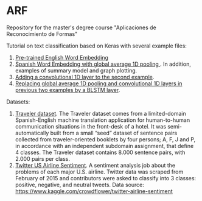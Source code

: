 # ARF
Repository for the master's degree course "Aplicaciones de Reconocimiento de Formas"

Tutorial on text classification based on Keras with several example files:

<ol>
  <li> <a href="src/KerasTutorial-PreTrainedWordEmbedding.ipynb">Pre-trained English Word Embedding </a> </li>
  <li> <a href="src/KerasTutorial-TrainingWordEmbeddingPooling.ipynb">Spanish Word Embedding with global average 1D pooling </a>. In addition, examples of summary model and graph plotting.</li>
  <li> <a href="src/KerasTutorial-TrainingWordEmbeddingConv1D.ipynb">Adding a convolutional 1D layer to the second example</a>.</li>
  <li> <a href="src/KerasTutorial-TrainingWordEmbedding.ipynb">Replacing global average 1D pooling and convolutional 1D layers in previous two examples by a BLSTM layer</a>.</li>
<!--
  <li> <a href="src/KerasTutorial-NeuralMachineTranslationWithAttention.ipynb"> Neural Machine Translation model based on the attention mechanism</a>.</li>
-->
</ol>

Datasets:
<ol>
  <li> <a href="dat/traveler">Traveler dataset</a>. The Traveler dataset comes from a limited-domain Spanish-English machine translation application for human-to-human communication situations in the front-desk of a hotel. It was semi-automatically built from a small “seed” dataset of sentence pairs collected from traveler-oriented booklets by four persons; A, F,
J and P, in accordance with an independent subdomain assignment, that define 4 classes. The Traveler dataset contains 8.000 sentence pairs, with 2.000 pairs per class.</li>
  <li> <a href="dat/tweets"> Twitter US Airline Sentiment</a>. A sentiment analysis job about the problems of each major U.S. airline. Twitter data was scraped from February of 2015 and contributors were asked to classify into 3 classes: positive, negative, and neutral tweets. Data source: <a href="https://www.kaggle.com/crowdflower/twitter-airline-sentiment">https://www.kaggle.com/crowdflower/twitter-airline-sentiment</a></li>
</ol>

